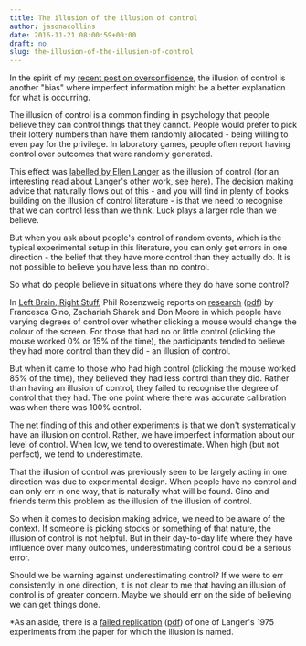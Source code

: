 ```yaml
---
title: The illusion of the illusion of control
author: jasonacollins
date: 2016-11-21 08:00:59+00:00
draft: no
slug: the-illusion-of-the-illusion-of-control
---
```


In the spirit of my [recent post on overconfidence](https://www.jasoncollins.blog/overconfident-about-overconfidence/), the illusion of control is another "bias" where imperfect information might be a better explanation for what is occurring.

The illusion of control is a common finding in psychology that people believe they can control things that they cannot. People would prefer to pick their lottery numbers than have them randomly allocated - being willing to even pay for the privilege. In laboratory games, people often report having control over outcomes that were randomly generated.

This effect was [labelled by Ellen Langer](http://psycnet.apa.org/doi/10.1037/0022-3514.32.2.311) as the illusion of control (for an interesting read about Langer's other work, see [here](http://blogs.plos.org/mindthebrain/2014/11/05/re-examining-ellen-langers-classic-study-giving-plants-nursing-home-residents/)). The decision making advice that naturally flows out of this - and you will find in plenty of books building on the illusion of control literature - is that we need to recognise that we can control less than we think. Luck plays a larger role than we believe.

But when you ask about people's control of random events, which is the typical experimental setup in this literature, you can only get errors in one direction - the belief that they have more control than they actually do. It is not possible to believe you have less than no control.

So what do people believe in situations where they do have some control?

In [Left Brain, Right Stuff](https://www.jasoncollins.blog/rosenzweigs-left-brain-right-stuff-how-leaders-make-winning-decisions/), Phil Rosenzweig reports on [research](https://doi.org/10.1016/j.obhdp.2010.10.002) ([pdf](https://www.researchgate.net/profile/Don_Moore2/publication/266009496_The_Illusion_of_the_Illusion_of_Control/links/56ddd3d808ae46f1e99f8d1c/The-Illusion-of-the-Illusion-of-Control.pdf)) by Francesca Gino, Zachariah Sharek and Don Moore in which people have varying degrees of control over whether clicking a mouse would change the colour of the screen. For those that had no or little control (clicking the mouse worked 0% or 15% of the time), the participants tended to believe they had more control than they did - an illusion of control.

But when it came to those who had high control (clicking the mouse worked 85% of the time), they believed they had less control than they did. Rather than having an illusion of control, they failed to recognise the degree of control that they had. The one point where there was accurate calibration was when there was 100% control.

The net finding of this and other experiments is that we don't systematically have an illusion on control. Rather, we have imperfect information about our level of control. When low, we tend to overestimate. When high (but not perfect), we tend to underestimate.

That the illusion of control was previously seen to be largely acting in one direction was due to experimental design. When people have no control and can only err in one way, that is naturally what will be found. Gino and friends term this problem as the illusion of the illusion of control.

So when it comes to decision making advice, we need to be aware of the context. If someone is picking stocks or something of that nature, the illusion of control is not helpful. But in their day-to-day life where they have influence over many outcomes, underestimating control could be a serious error.

Should we be warning against underestimating control? If we were to err consistently in one direction, it is not clear to me that having an illusion of control is of greater concern. Maybe we should err on the side of believing we can get things done.

*As an aside, there is a [failed replication](http://onlinelibrary.wiley.com/doi/10.1111/j.1468-0017.1995.tb00022.x/abstract) ([pdf](http://www.schulte-mecklenbeck.com/pubs/Kuehberger1995.pdf)) of one of Langer's 1975 experiments from the paper for which the illusion is named.

